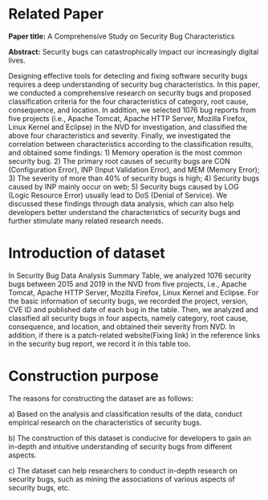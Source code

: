 # Related Paper

**Paper title:**  A Comprehensive Study on Security Bug Characteristics

**Abstract:** Security bugs can catastrophically impact our increasingly digital lives. 

Designing effective tools for detecting and fixing software security bugs requires a deep understanding of security bug characteristics. In this paper, we conducted a comprehensive research on security bugs and proposed classification criteria for the four characteristics of category, root cause, consequence, and location. In addition, we selected 1076 bug reports from five projects (i.e., Apache Tomcat, Apache HTTP Server, Mozilla Firefox, Linux Kernel and Eclipse) in the NVD for investigation, and classified the above four characteristics and severity. Finally, we investigated the correlation between characteristics according to the classification results, and obtained some findings: 1) Memory operation is the most common security bug. 2) The primary root causes of security bugs are CON (Configuration Error), INP (Input Validation Error), and MEM (Memory Error); 3) The severity of more than 40\% of security bugs is high; 4) Security bugs caused by INP mainly occur on web; 5) Security bugs caused by LOG (Logic Resource Error) usually lead to DoS (Denial of Service). We discussed these findings through data analysis, which can also help developers better understand the characteristics of security bugs and further stimulate many related research needs.

# Introduction of dataset
In Security Bug Data Analysis Summary Table, we analyzed 1076 security bugs between 2015 and 2019 in the NVD from five projects, i.e., Apache Tomcat, Apache HTTP Server, Mozilla Firefox, Linux Kernel and Eclipse. For the basic information of security bugs, we recorded the project, version, CVE ID and published date of each bug in the table. Then, we analyzed and classified all security bugs in four aspects, namely category, root cause, consequence, and location, and obtained their severity from NVD. In addition, if there is a patch-related website(Fixing link) in the reference links in the security bug report, we record it in this table too.

# Construction purpose

The reasons for constructing the dataset are as follows:

a)  Based on the analysis and classification results of the data, conduct empirical research on the characteristics of security bugs. 

b)  The construction of this dataset is conducive for developers to gain an in-depth and intuitive understanding of security bugs from different aspects. 

c)  The dataset can help researchers to conduct in-depth research on security bugs, such as mining the associations of various aspects of security bugs, etc.



